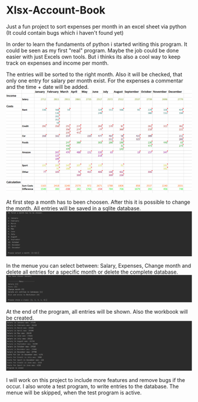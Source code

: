 # Xlsx-Account-Book
Just a fun project to sort expenses per month in an excel sheet via python (It could contain bugs which i haven't found yet)

In order to learn the fundaments of python i started writing this program. It could be seen as my first "real" program. 
Maybe the job could be done easier with just Excels own tools. But i thinks its also a cool way to keep track on expenses and income per month.


The entries will be sorted to the right month. Also it will be checked, that only one entry for salary per month exist.
For the expenses a commentar and the time + date will be added.
![alt text](https://github.com/SvenMuth/Xlsx-Account-Book/blob/main/pictures/excel.PNG?raw=true)

At first step a month has to been choosen. After this it is possible to change the month.
All entries will be saved in a sqlite database.
![alt text](https://github.com/SvenMuth/Xlsx-Account-Book/blob/main/pictures/months.PNG?raw=true)

In the menue you can select between: Salary, Expenses, Change month and delete all entries for a specific month or delete the complete database. 
![alt text](https://github.com/SvenMuth/Xlsx-Account-Book/blob/main/pictures/menue.PNG?raw=true)

At the end of the program, all entries will be shown. Also the workbook will be created. 
![alt text](https://github.com/SvenMuth/Xlsx-Account-Book/blob/main/pictures/changes.PNG?raw=true)

I will work on this project to include more features and remove bugs if the occur.
I also wrote a test program, to write entries to the database. 
The menue will be skipped, when the test program is active.
